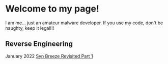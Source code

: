 # Welcome to my page!

I am me... just an amateur malware developer. If you use my code, don't be naughty, keep it legal!!!

## Reverse Engineering

January 2022
[Syn Breeze Revisited Part 1](https://plackyhacker.github.io/reversing/sync-breeze-reversed)
